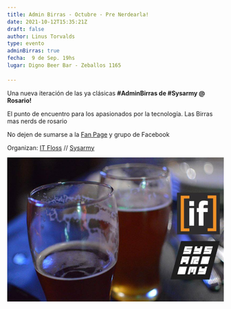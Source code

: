 ```yaml
---
title: Admin Birras - Octubre - Pre Nerdearla!
date: 2021-10-12T15:35:21Z
draft: false
author: Linus Torvalds
type: evento
adminBirras: true
fecha:  9 de Sep. 19hs
lugar: Digno Beer Bar - Zeballos 1165

---
```

Una nueva iteración de las ya clásicas **#AdminBirras de #Sysarmy @ Rosario!**

El punto de encuentro para los apasionados por la tecnología. Las Birras mas nerds de rosario

No dejen de sumarse a la [Fan Page](https://www.facebook.com/itfloss) y grupo de Facebook

Organizan:
[IT Floss]( http://itfloss.beer) // [Sysarmy](https://sysarmy.com.ar/)

![IT Floss Admin Birras](/images/it-floss-birras.jpg) 
